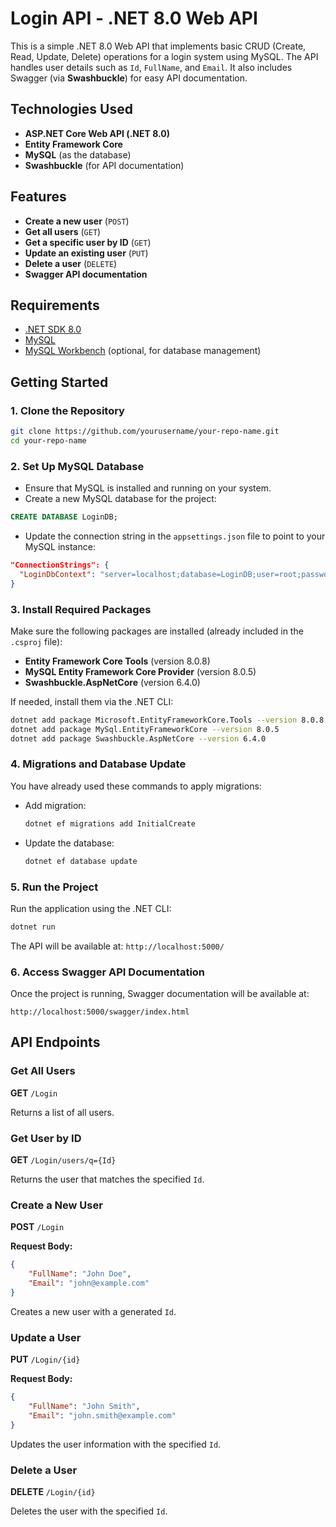 
# Login API - .NET 8.0 Web API

This is a simple .NET 8.0 Web API that implements basic CRUD (Create, Read, Update, Delete) operations for a login system using MySQL. The API handles user details such as `Id`, `FullName`, and `Email`. It also includes Swagger (via **Swashbuckle**) for easy API documentation.

## Technologies Used
- **ASP.NET Core Web API (.NET 8.0)**
- **Entity Framework Core**
- **MySQL** (as the database)
- **Swashbuckle** (for API documentation)

## Features
- **Create a new user** (`POST`)
- **Get all users** (`GET`)
- **Get a specific user by ID** (`GET`)
- **Update an existing user** (`PUT`)
- **Delete a user** (`DELETE`)
- **Swagger API documentation**

## Requirements

- [.NET SDK 8.0](https://dotnet.microsoft.com/download)
- [MySQL](https://dev.mysql.com/downloads/)
- [MySQL Workbench](https://www.mysql.com/products/workbench/) (optional, for database management)

## Getting Started

### 1. Clone the Repository

```bash
git clone https://github.com/yourusername/your-repo-name.git
cd your-repo-name
```

### 2. Set Up MySQL Database

- Ensure that MySQL is installed and running on your system.
- Create a new MySQL database for the project:

```sql
CREATE DATABASE LoginDB;
```

- Update the connection string in the `appsettings.json` file to point to your MySQL instance:

```json
"ConnectionStrings": {
  "LoginDbContext": "server=localhost;database=LoginDB;user=root;password=yourpassword;"
}
```

### 3. Install Required Packages

Make sure the following packages are installed (already included in the `.csproj` file):
- **Entity Framework Core Tools** (version 8.0.8)
- **MySQL Entity Framework Core Provider** (version 8.0.5)
- **Swashbuckle.AspNetCore** (version 6.4.0)

If needed, install them via the .NET CLI:

```bash
dotnet add package Microsoft.EntityFrameworkCore.Tools --version 8.0.8
dotnet add package MySql.EntityFrameworkCore --version 8.0.5
dotnet add package Swashbuckle.AspNetCore --version 6.4.0
```

### 4. Migrations and Database Update

You have already used these commands to apply migrations:
- Add migration:
  ```bash
  dotnet ef migrations add InitialCreate
  ```
- Update the database:
  ```bash
  dotnet ef database update
  ```

### 5. Run the Project

Run the application using the .NET CLI:

```bash
dotnet run
```

The API will be available at: `http://localhost:5000/`

### 6. Access Swagger API Documentation

Once the project is running, Swagger documentation will be available at:
```
http://localhost:5000/swagger/index.html
```

## API Endpoints

### Get All Users
**GET** `/Login`

Returns a list of all users.

### Get User by ID
**GET** `/Login/users/q={Id}`

Returns the user that matches the specified `Id`.

### Create a New User
**POST** `/Login`

**Request Body:**

```json
{
    "FullName": "John Doe",
    "Email": "john@example.com"
}
```

Creates a new user with a generated `Id`.

### Update a User
**PUT** `/Login/{id}`

**Request Body:**

```json
{
    "FullName": "John Smith",
    "Email": "john.smith@example.com"
}
```

Updates the user information with the specified `Id`.

### Delete a User
**DELETE** `/Login/{id}`

Deletes the user with the specified `Id`.

